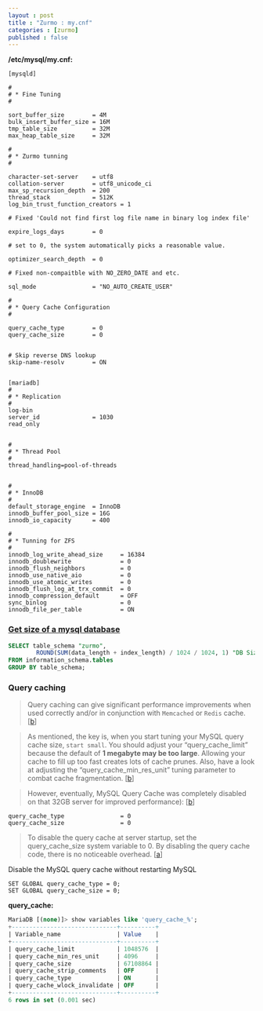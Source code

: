 ```yaml
---
layout : post
title : "Zurmo : my.cnf"
categories : [zurmo]
published : false
---
```


**/etc/mysql/my.cnf:**
```
[mysqld]

#
# * Fine Tuning
#

sort_buffer_size        = 4M
bulk_insert_buffer_size = 16M
tmp_table_size          = 32M
max_heap_table_size     = 32M

#
# * Zurmo tunning
#

character-set-server    = utf8
collation-server        = utf8_unicode_ci
max_sp_recursion_depth  = 200
thread_stack            = 512K
log_bin_trust_function_creators = 1

# Fixed 'Could not find first log file name in binary log index file'

expire_logs_days        = 0

# set to 0, the system automatically picks a reasonable value.

optimizer_search_depth  = 0

# Fixed non-compaitble with NO_ZERO_DATE and etc.

sql_mode                = "NO_AUTO_CREATE_USER"

#
# * Query Cache Configuration
#

query_cache_type        = 0
query_cache_size        = 0


# Skip reverse DNS lookup 
skip-name-resolv        = ON


[mariadb]
#
# * Replication
#
log-bin
server_id               = 1030
read_only


#
# * Thread Pool
#
thread_handling=pool-of-threads


#
# * InnoDB
#
default_storage_engine  = InnoDB
innodb_buffer_pool_size = 16G 
innodb_io_capacity      = 400

#
# * Tunning for ZFS 
#
innodb_log_write_ahead_size     = 16384
innodb_doublewrite              = 0
innodb_flush_neighbors          = 0
innodb_use_native_aio           = 0
innodb_use_atomic_writes        = 0
innodb_flush_log_at_trx_commit  = 0
innodb_compression_default      = OFF
sync_binlog                     = 0
innodb_file_per_table           = ON
```


### [Get size of a mysql database][c]

```sql
SELECT table_schema "zurmo",
        ROUND(SUM(data_length + index_length) / 1024 / 1024, 1) "DB Size in MB" 
FROM information_schema.tables 
GROUP BY table_schema; 
```

[c]: https://stackoverflow.com/questions/1733507/how-to-get-size-of-mysql-database "Get size of a mysql database"


### Query caching 

> Query caching can give significant performance improvements when used correctly and/or in conjunction with `Memcached` or `Redis` cache. \[[b]\]

> As mentioned, the key is, when you start tuning your MySQL query cache size, `start small`. You should adjust your “query_cache_limit” because the default of **1 megabyte may be too large**. Allowing your cache to fill up too fast creates lots of cache prunes. Also, have a look at adjusting the “query_cache_min_res_unit” tuning parameter to combat cache fragmentation. \[[b]\]

> However, eventually, MySQL Query Cache was completely disabled on that 32GB server for improved performance): \[[b]\]

```
query_cache_type                = 0
query_cache_size                = 0
```

[b]: https://haydenjames.io/mysql-query-cache-size-performance/ "query-cache-size-performance"


> To disable the query cache at server startup, set the query_cache_size system variable to 0. By disabling the query cache code, there is no noticeable overhead. \[[a]\]


[a]: https://dev.mysql.com/doc/refman/5.7/en/query-cache.html "query-cache"

Disable the MySQL query cache without restarting MySQL

```
SET GLOBAL query_cache_type = 0;
SET GLOBAL query_cache_size = 0;
```

**query_cache:**
```sql
MariaDB [(none)]> show variables like 'query_cache_%';
+------------------------------+----------+
| Variable_name                | Value    |
+------------------------------+----------+
| query_cache_limit            | 1048576  |
| query_cache_min_res_unit     | 4096     |
| query_cache_size             | 67108864 |
| query_cache_strip_comments   | OFF      |
| query_cache_type             | ON       |
| query_cache_wlock_invalidate | OFF      |
+------------------------------+----------+
6 rows in set (0.001 sec)
```